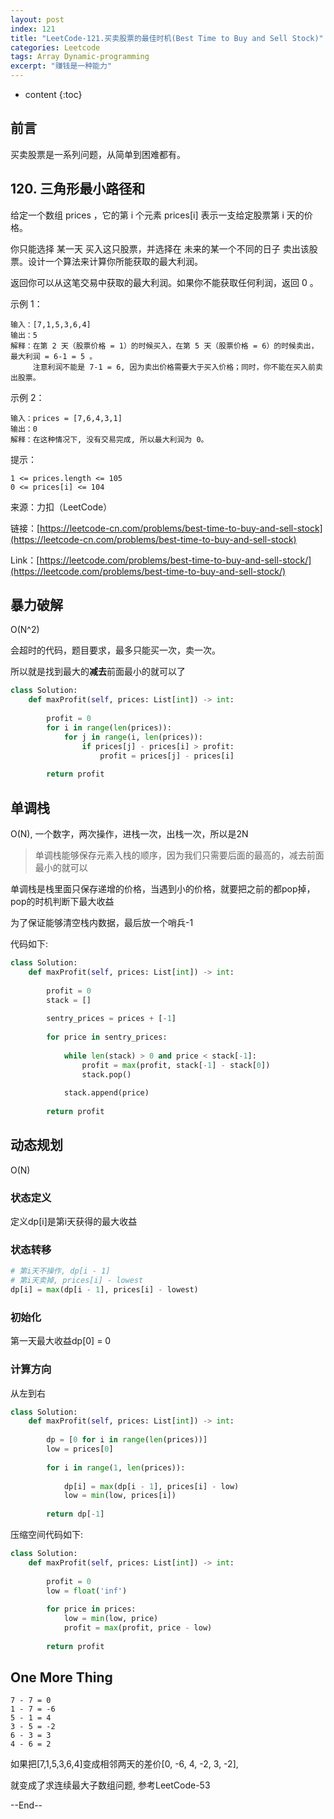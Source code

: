 ```yaml
---
layout: post
index: 121
title: "LeetCode-121.买卖股票的最佳时机(Best Time to Buy and Sell Stock)"
categories: Leetcode
tags: Array Dynamic-programming
excerpt: "赚钱是一种能力"
---
```


* content
{:toc}

## 前言

买卖股票是一系列问题，从简单到困难都有。

## 120. 三角形最小路径和

给定一个数组 prices ，它的第 i 个元素 prices[i] 表示一支给定股票第 i 天的价格。

你只能选择 某一天 买入这只股票，并选择在 未来的某一个不同的日子 卖出该股票。设计一个算法来计算你所能获取的最大利润。

返回你可以从这笔交易中获取的最大利润。如果你不能获取任何利润，返回 0 。

示例 1：

```
输入：[7,1,5,3,6,4]
输出：5
解释：在第 2 天（股票价格 = 1）的时候买入，在第 5 天（股票价格 = 6）的时候卖出，最大利润 = 6-1 = 5 。
     注意利润不能是 7-1 = 6, 因为卖出价格需要大于买入价格；同时，你不能在买入前卖出股票。
```

示例 2：

```
输入：prices = [7,6,4,3,1]
输出：0
解释：在这种情况下, 没有交易完成, 所以最大利润为 0。
```

提示：

```
1 <= prices.length <= 105
0 <= prices[i] <= 104
```

来源：力扣（LeetCode）

链接：[https://leetcode-cn.com/problems/best-time-to-buy-and-sell-stock](https://leetcode-cn.com/problems/best-time-to-buy-and-sell-stock)

Link：[https://leetcode.com/problems/best-time-to-buy-and-sell-stock/](https://leetcode.com/problems/best-time-to-buy-and-sell-stock/)

## 暴力破解

O(N^2)

会超时的代码，题目要求，最多只能买一次，卖一次。

所以就是找到最大的**减去**前面最小的就可以了

```python
class Solution:
    def maxProfit(self, prices: List[int]) -> int:
        
        profit = 0
        for i in range(len(prices)):
            for j in range(i, len(prices)):
                if prices[j] - prices[i] > profit:
                    profit = prices[j] - prices[i]
                    
        return profit
```

## 单调栈

O(N), 一个数字，两次操作，进栈一次，出栈一次，所以是2N

> 单调栈能够保存元素入栈的顺序，因为我们只需要后面的最高的，减去前面最小的就可以

单调栈是栈里面只保存递增的价格，当遇到小的价格，就要把之前的都pop掉，pop的时机判断下最大收益

为了保证能够清空栈内数据，最后放一个哨兵-1

代码如下:

```python
class Solution:
    def maxProfit(self, prices: List[int]) -> int:
        
        profit = 0
        stack = []
        
        sentry_prices = prices + [-1]
        
        for price in sentry_prices:
            
            while len(stack) > 0 and price < stack[-1]:
                profit = max(profit, stack[-1] - stack[0])
                stack.pop()
                
            stack.append(price)
                
        return profit
```

## 动态规划

O(N)

### 状态定义

定义dp[i]是第i天获得的最大收益

### 状态转移

```python
# 第i天不操作, dp[i - 1]
# 第i天卖掉, prices[i] - lowest
dp[i] = max(dp[i - 1], prices[i] - lowest)
```

### 初始化

第一天最大收益dp[0] = 0

### 计算方向

从左到右

```python
class Solution:
    def maxProfit(self, prices: List[int]) -> int:
        
        dp = [0 for i in range(len(prices))]
        low = prices[0]        
        
        for i in range(1, len(prices)):
            
            dp[i] = max(dp[i - 1], prices[i] - low)
            low = min(low, prices[i])
    
        return dp[-1]
```

压缩空间代码如下:

```python
class Solution:
    def maxProfit(self, prices: List[int]) -> int:
        
        profit = 0
        low = float('inf')
        
        for price in prices:
            low = min(low, price)
            profit = max(profit, price - low)
            
        return profit
```

## One More Thing

```
7 - 7 = 0
1 - 7 = -6
5 - 1 = 4
3 - 5 = -2
6 - 3 = 3
4 - 6 = 2
```

如果把[7,1,5,3,6,4]变成相邻两天的差价[0, -6, 4, -2, 3, -2], 

就变成了求连续最大子数组问题, 参考LeetCode-53

--End--


